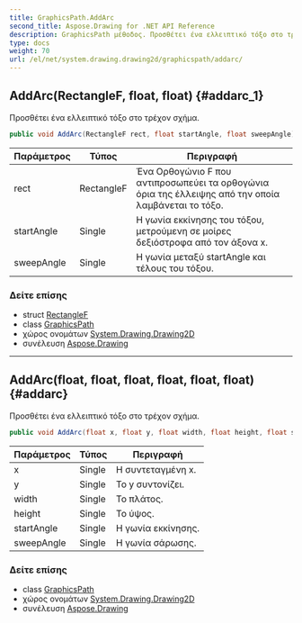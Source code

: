 ```yaml
---
title: GraphicsPath.AddArc
second_title: Aspose.Drawing for .NET API Reference
description: GraphicsPath μέθοδος. Προσθέτει ένα ελλειπτικό τόξο στο τρέχον σχήμα.
type: docs
weight: 70
url: /el/net/system.drawing.drawing2d/graphicspath/addarc/
---
```

## AddArc(RectangleF, float, float) {#addarc_1}

Προσθέτει ένα ελλειπτικό τόξο στο τρέχον σχήμα.

```csharp
public void AddArc(RectangleF rect, float startAngle, float sweepAngle)
```

| Παράμετρος | Τύπος | Περιγραφή |
| --- | --- | --- |
| rect | RectangleF | Ένα Ορθογώνιο F που αντιπροσωπεύει τα ορθογώνια όρια της έλλειψης από την οποία λαμβάνεται το τόξο. |
| startAngle | Single | Η γωνία εκκίνησης του τόξου, μετρούμενη σε μοίρες δεξιόστροφα από τον άξονα x. |
| sweepAngle | Single | Η γωνία μεταξύ startAngle και τέλους του τόξου. |

### Δείτε επίσης

* struct [RectangleF](../../../system.drawing/rectanglef/)
* class [GraphicsPath](../)
* χώρος ονομάτων [System.Drawing.Drawing2D](../../graphicspath/)
* συνέλευση [Aspose.Drawing](../../../)

---

## AddArc(float, float, float, float, float, float) {#addarc}

Προσθέτει ένα ελλειπτικό τόξο στο τρέχον σχήμα.

```csharp
public void AddArc(float x, float y, float width, float height, float startAngle, float sweepAngle)
```

| Παράμετρος | Τύπος | Περιγραφή |
| --- | --- | --- |
| x | Single | Η συντεταγμένη x. |
| y | Single | Το y συντονίζει. |
| width | Single | Το πλάτος. |
| height | Single | Το ύψος. |
| startAngle | Single | Η γωνία εκκίνησης. |
| sweepAngle | Single | Η γωνία σάρωσης. |

### Δείτε επίσης

* class [GraphicsPath](../)
* χώρος ονομάτων [System.Drawing.Drawing2D](../../graphicspath/)
* συνέλευση [Aspose.Drawing](../../../)


